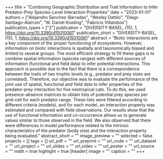 +++
title = "Combining Geographic Distribution and Trait Information to Infer Predator-Prey Species-Level Interaction Properties"
date = "2023-01-01"
authors = ["Alejandro Sanchez-Barradas", "Wesley Dattilo", "Diego Santiago-Alarcon", "W. Daniel Kissling", "Fabricio Villalobos"]
publication_types = ["2"]
publication = "DIVERSITY-BASEL, (15), 1, https://doi.org/10.3390/d15010061"
publication_short = "DIVERSITY-BASEL, (15), 1, https://doi.org/10.3390/d15010061"
abstract = "Biotic interactions are a key component of the proper functioning of ecosystems. However, information on biotic interactions is spatially and taxonomically biased and limited to several groups. The most efficient strategy to fill these gaps is to combine spatial information (species ranges) with different sources of information (functional and field data) to infer potential interactions. This approach is possible due to the fact that there is a correspondence between the traits of two trophic levels (e.g., predator and prey sizes are correlated). Therefore, our objective was to evaluate the performance of the joint use of spatial, functional and field data to infer properties of the predator-prey interaction for five neotropical cats. To do this, we used presence-absence matrices to obtain lists of potential prey species per grid-cell for each predator range. These lists were filtered according to different criteria (models), and for each model, an interaction property was estimated and compared with field observations. Our results show that the use of functional information and co-occurrence allows us to generate values similar to those observed in the field. We also observed that there were differences in model performance related to the intrinsic characteristics of the predator (body size) and the interaction property being evaluated."
abstract_short = ""
image_preview = ""
selected = false
projects = []
tags = []
url_pdf = ""
url_preprint = ""
url_code = ""
url_dataset = ""
url_project = ""
url_slides = ""
url_video = ""
url_poster = ""
url_source = ""
math = true
highlight = true
[header]
image = ""
caption = ""
+++
